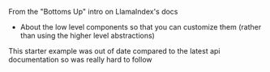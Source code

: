 From the "Bottoms Up" intro on LlamaIndex's docs
- About the low level components so that you can customize them (rather than using the higher level abstractions)

This starter example was out of date compared to the latest api documentation so was really hard to follow